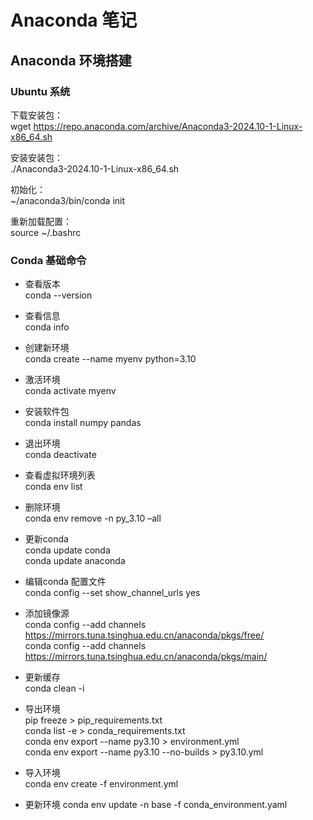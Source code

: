 # Anaconda 笔记

## Anaconda 环境搭建

### Ubuntu 系统

下载安装包：  
wget https://repo.anaconda.com/archive/Anaconda3-2024.10-1-Linux-x86_64.sh  

安装安装包：  
./Anaconda3-2024.10-1-Linux-x86_64.sh

初始化：  
~/anaconda3/bin/conda init

重新加载配置：  
source ~/.bashrc

### Conda 基础命令
- 查看版本  
conda --version  

- 查看信息  
conda info  

- 创建新环境  
conda create --name myenv python=3.10  

- 激活环境  
conda activate myenv  

- 安装软件包  
conda install numpy pandas  

- 退出环境  
conda deactivate  

- 查看虚拟环境列表  
conda env list  

- 删除环境  
conda env remove -n py_3.10 –all  

- 更新conda  
conda update conda  
conda update anaconda  

- 编辑conda 配置文件  
conda config --set show_channel_urls yes  

- 添加镜像源  
conda config --add channels https://mirrors.tuna.tsinghua.edu.cn/anaconda/pkgs/free/  
conda config --add channels https://mirrors.tuna.tsinghua.edu.cn/anaconda/pkgs/main/  

- 更新缓存  
conda clean -i  

- 导出环境  
pip freeze > pip_requirements.txt  
conda list -e > conda_requirements.txt  
conda env export --name py3.10 > environment.yml  
conda env export --name py3.10 --no-builds > py3.10.yml  

- 导入环境  
conda env create -f environment.yml  

- 更新环境
conda env update -n base -f conda_environment.yaml  



